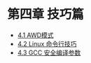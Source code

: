 # 第四章 技巧篇

- [4.1 AWD模式](4.1_AWD.md)
- [4.2 Linux 命令行技巧](4.2_Linux_terminal_tips.md)
- [4.3 GCC 安全编译参数](4.3_gcc.md)
